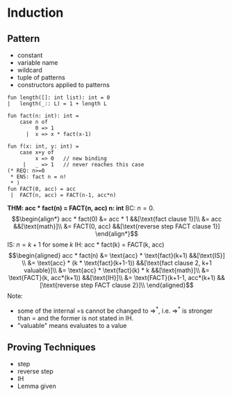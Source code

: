 # Induction

## Pattern
- constant
- variable name
- wildcard
- tuple of patterns
- constructors applied to patterns
```
fun length([]: int list): int = 0
|   length(_:: L) = 1 + length L

fun fact(n: int): int = 
	case n of
		 0 => 1
	  |  x => x * fact(x-1)

fun f(x: int, y: int) = 
	case x+y of
		 x => 0   // new binding
	 |   _ => 1   // never reaches this case
(* REQ: n>=0
 * ENS: fact n = n!
 * )
fun FACT(0, acc) = acc
 |  FACT(n, acc) = FACT(n-1, acc*n)
```

**THM: acc * fact(n) = FACT(n, acc) n: int**
BC: $n=0$.  
$$\begin{align*}
	     acc * fact(0) &= acc * 1		&&[\text{fact clause 1}]\\
						     &= acc				&&[\text{math}]\\
						     &= FACT(0, acc) &&[\text{reverse step FACT clause 1}]
\end{align*}$$
IS: $n=k+1$ for some $k$
IH: acc * fact(k) = FACT(k, acc)
$$\begin{aligned}
acc * fact(n) &= \text{acc} * \text{fact}(k+1) &&[\text{IS}] \\
&= \text{acc} * (k * \text{fact}(k+1-1)) &&[\text{fact clause 2, k+1 valuable}]\\
&= \text{acc} * \text{fact}(k) * k &&[\text{math}]\\
&= \text{FACT}(k, acc*(k+1)) &&[\text{IH}]\\
&= \text{FACT}(k+1-1, acc*(k+1) &&[\text{reverse step FACT clause 2}]\\
\end{aligned}$$
Note: 
- some of the internal $=$s cannot be changed to $\Rightarrow^*$, i.e. $\Rightarrow^*$ is stronger than $=$ and the former is not stated in IH.
- "valuable" means evaluates to a value
## Proving Techniques
- step
- reverse step
- IH
- Lemma given
